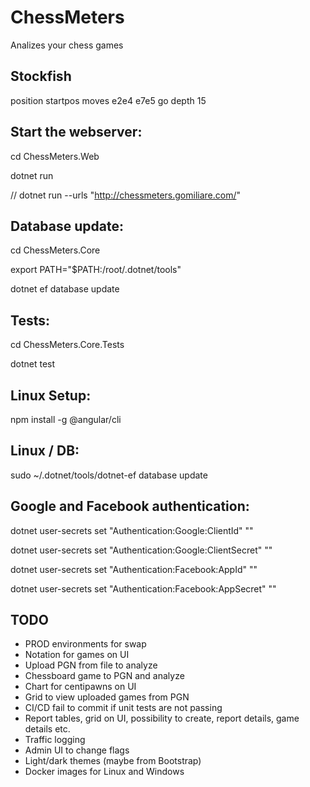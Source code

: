 # ChessMeters
Analizes your chess games

## Stockfish
position startpos moves e2e4 e7e5
go depth 15

## Start the webserver:

cd ChessMeters.Web

dotnet run

// dotnet run --urls "http://chessmeters.gomiliare.com/"

## Database update:

cd ChessMeters.Core

export PATH="$PATH:/root/.dotnet/tools"

dotnet ef database update

## Tests:

cd ChessMeters.Core.Tests

dotnet test

## Linux Setup:

npm install -g @angular/cli

## Linux / DB:

sudo ~/.dotnet/tools/dotnet-ef database update

## Google and Facebook authentication:

dotnet user-secrets set "Authentication:Google:ClientId" "<client-id>"
  
dotnet user-secrets set "Authentication:Google:ClientSecret" "<client-secret>"

dotnet user-secrets set "Authentication:Facebook:AppId" "<app-id>"

dotnet user-secrets set "Authentication:Facebook:AppSecret" "<app-secret>"

## TODO
- PROD environments for swap
- Notation for games on UI
- Upload PGN from file to analyze
- Chessboard game to PGN and analyze
- Chart for centipawns on UI
- Grid to view uploaded games from PGN
- CI/CD fail to commit if unit tests are not passing
- Report tables, grid on UI, possibility to create, report details, game details etc.
- Traffic logging
- Admin UI to change flags
- Light/dark themes (maybe from Bootstrap)
- Docker images for Linux and Windows


